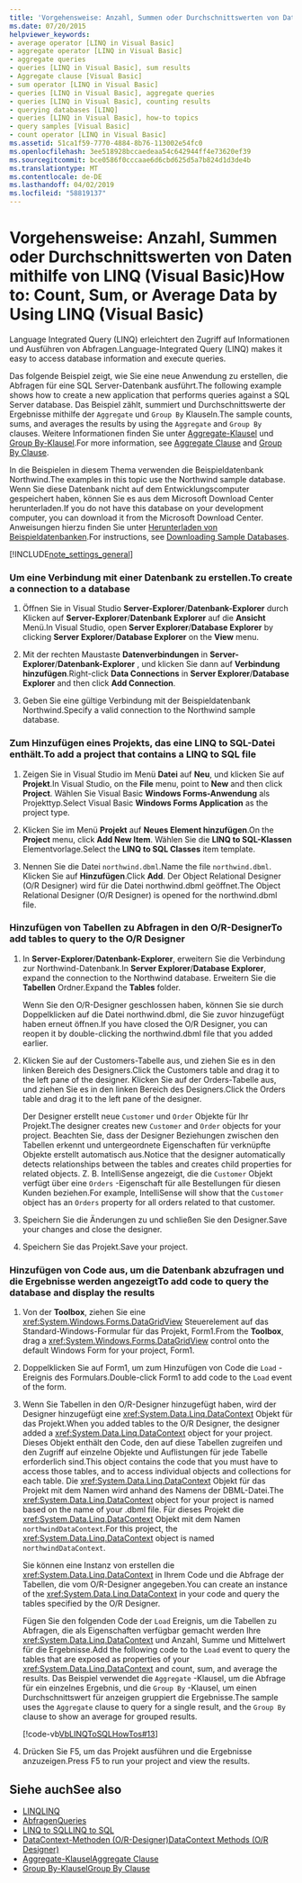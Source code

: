 ```yaml
---
title: 'Vorgehensweise: Anzahl, Summen oder Durchschnittswerten von Daten mithilfe von LINQ (Visual Basic)'
ms.date: 07/20/2015
helpviewer_keywords:
- average operator [LINQ in Visual Basic]
- aggregate operator [LINQ in Visual Basic]
- aggregate queries
- queries [LINQ in Visual Basic], sum results
- Aggregate clause [Visual Basic]
- sum operator [LINQ in Visual Basic]
- queries [LINQ in Visual Basic], aggregate queries
- queries [LINQ in Visual Basic], counting results
- querying databases [LINQ]
- queries [LINQ in Visual Basic], how-to topics
- query samples [Visual Basic]
- count operator [LINQ in Visual Basic]
ms.assetid: 51ca1f59-7770-4884-8b76-113002e54fc0
ms.openlocfilehash: 3ee518928bccaedeaa54c642944ff4e73620ef39
ms.sourcegitcommit: bce0586f0cccaae6d6cbd625d5a7b824d1d3de4b
ms.translationtype: MT
ms.contentlocale: de-DE
ms.lasthandoff: 04/02/2019
ms.locfileid: "58819137"
---
```

# <a name="how-to-count-sum-or-average-data-by-using-linq-visual-basic"></a><span data-ttu-id="d5005-102">Vorgehensweise: Anzahl, Summen oder Durchschnittswerten von Daten mithilfe von LINQ (Visual Basic)</span><span class="sxs-lookup"><span data-stu-id="d5005-102">How to: Count, Sum, or Average Data by Using LINQ (Visual Basic)</span></span>
<span data-ttu-id="d5005-103">Language Integrated Query (LINQ) erleichtert den Zugriff auf Informationen und Ausführen von Abfragen.</span><span class="sxs-lookup"><span data-stu-id="d5005-103">Language-Integrated Query (LINQ) makes it easy to access database information and execute queries.</span></span>  
  
 <span data-ttu-id="d5005-104">Das folgende Beispiel zeigt, wie Sie eine neue Anwendung zu erstellen, die Abfragen für eine SQL Server-Datenbank ausführt.</span><span class="sxs-lookup"><span data-stu-id="d5005-104">The following example shows how to create a new application that performs queries against a SQL Server database.</span></span> <span data-ttu-id="d5005-105">Das Beispiel zählt, summiert und Durchschnittswerte der Ergebnisse mithilfe der `Aggregate` und `Group By` Klauseln.</span><span class="sxs-lookup"><span data-stu-id="d5005-105">The sample counts, sums, and averages the results by using the `Aggregate` and `Group By` clauses.</span></span> <span data-ttu-id="d5005-106">Weitere Informationen finden Sie unter [Aggregate-Klausel](../../../../visual-basic/language-reference/queries/aggregate-clause.md) und [Group By-Klausel](../../../../visual-basic/language-reference/queries/group-by-clause.md).</span><span class="sxs-lookup"><span data-stu-id="d5005-106">For more information, see [Aggregate Clause](../../../../visual-basic/language-reference/queries/aggregate-clause.md) and [Group By Clause](../../../../visual-basic/language-reference/queries/group-by-clause.md).</span></span>  
  
 <span data-ttu-id="d5005-107">In die Beispielen in diesem Thema verwenden die Beispieldatenbank Northwind.</span><span class="sxs-lookup"><span data-stu-id="d5005-107">The examples in this topic use the Northwind sample database.</span></span> <span data-ttu-id="d5005-108">Wenn Sie diese Datenbank nicht auf dem Entwicklungscomputer gespeichert haben, können Sie es aus dem Microsoft Download Center herunterladen.</span><span class="sxs-lookup"><span data-stu-id="d5005-108">If you do not have this database on your development computer, you can download it from the Microsoft Download Center.</span></span> <span data-ttu-id="d5005-109">Anweisungen hierzu finden Sie unter [Herunterladen von Beispieldatenbanken](../../../../framework/data/adonet/sql/linq/downloading-sample-databases.md).</span><span class="sxs-lookup"><span data-stu-id="d5005-109">For instructions, see [Downloading Sample Databases](../../../../framework/data/adonet/sql/linq/downloading-sample-databases.md).</span></span>  
  
[!INCLUDE[note_settings_general](~/includes/note-settings-general-md.md)]  
  
### <a name="to-create-a-connection-to-a-database"></a><span data-ttu-id="d5005-110">Um eine Verbindung mit einer Datenbank zu erstellen.</span><span class="sxs-lookup"><span data-stu-id="d5005-110">To create a connection to a database</span></span>  
  
1.  <span data-ttu-id="d5005-111">Öffnen Sie in Visual Studio **Server-Explorer**/**Datenbank-Explorer** durch Klicken auf **Server-Explorer**/**Datenbank Explorer** auf die **Ansicht** Menü.</span><span class="sxs-lookup"><span data-stu-id="d5005-111">In Visual Studio, open **Server Explorer**/**Database Explorer** by clicking **Server Explorer**/**Database Explorer** on the **View** menu.</span></span>  
  
2.  <span data-ttu-id="d5005-112">Mit der rechten Maustaste **Datenverbindungen** in **Server-Explorer**/**Datenbank-Explorer** , und klicken Sie dann auf **Verbindung hinzufügen**.</span><span class="sxs-lookup"><span data-stu-id="d5005-112">Right-click **Data Connections** in **Server Explorer**/**Database Explorer** and then click **Add Connection**.</span></span>  
  
3.  <span data-ttu-id="d5005-113">Geben Sie eine gültige Verbindung mit der Beispieldatenbank Northwind.</span><span class="sxs-lookup"><span data-stu-id="d5005-113">Specify a valid connection to the Northwind sample database.</span></span>  
  
### <a name="to-add-a-project-that-contains-a-linq-to-sql-file"></a><span data-ttu-id="d5005-114">Zum Hinzufügen eines Projekts, das eine LINQ to SQL-Datei enthält.</span><span class="sxs-lookup"><span data-stu-id="d5005-114">To add a project that contains a LINQ to SQL file</span></span>  
  
1.  <span data-ttu-id="d5005-115">Zeigen Sie in Visual Studio im Menü **Datei** auf **Neu**, und klicken Sie auf **Projekt**.</span><span class="sxs-lookup"><span data-stu-id="d5005-115">In Visual Studio, on the **File** menu, point to **New** and then click **Project**.</span></span> <span data-ttu-id="d5005-116">Wählen Sie Visual Basic **Windows Forms-Anwendung** als Projekttyp.</span><span class="sxs-lookup"><span data-stu-id="d5005-116">Select Visual Basic **Windows Forms Application** as the project type.</span></span>  
  
2.  <span data-ttu-id="d5005-117">Klicken Sie im Menü **Projekt** auf **Neues Element hinzufügen**.</span><span class="sxs-lookup"><span data-stu-id="d5005-117">On the **Project** menu, click **Add New Item**.</span></span> <span data-ttu-id="d5005-118">Wählen Sie die **LINQ to SQL-Klassen** Elementvorlage.</span><span class="sxs-lookup"><span data-stu-id="d5005-118">Select the **LINQ to SQL Classes** item template.</span></span>  
  
3.  <span data-ttu-id="d5005-119">Nennen Sie die Datei `northwind.dbml`.</span><span class="sxs-lookup"><span data-stu-id="d5005-119">Name the file `northwind.dbml`.</span></span> <span data-ttu-id="d5005-120">Klicken Sie auf **Hinzufügen**.</span><span class="sxs-lookup"><span data-stu-id="d5005-120">Click **Add**.</span></span> <span data-ttu-id="d5005-121">Der Object Relational Designer (O/R Designer) wird für die Datei northwind.dbml geöffnet.</span><span class="sxs-lookup"><span data-stu-id="d5005-121">The Object Relational Designer (O/R Designer) is opened for the northwind.dbml file.</span></span>  
  
### <a name="to-add-tables-to-query-to-the-or-designer"></a><span data-ttu-id="d5005-122">Hinzufügen von Tabellen zu Abfragen in den O/R-Designer</span><span class="sxs-lookup"><span data-stu-id="d5005-122">To add tables to query to the O/R Designer</span></span>  
  
1.  <span data-ttu-id="d5005-123">In **Server-Explorer**/**Datenbank-Explorer**, erweitern Sie die Verbindung zur Northwind-Datenbank.</span><span class="sxs-lookup"><span data-stu-id="d5005-123">In **Server Explorer**/**Database Explorer**, expand the connection to the Northwind database.</span></span> <span data-ttu-id="d5005-124">Erweitern Sie die **Tabellen** Ordner.</span><span class="sxs-lookup"><span data-stu-id="d5005-124">Expand the **Tables** folder.</span></span>  
  
     <span data-ttu-id="d5005-125">Wenn Sie den O/R-Designer geschlossen haben, können Sie sie durch Doppelklicken auf die Datei northwind.dbml, die Sie zuvor hinzugefügt haben erneut öffnen.</span><span class="sxs-lookup"><span data-stu-id="d5005-125">If you have closed the O/R Designer, you can reopen it by double-clicking the northwind.dbml file that you added earlier.</span></span>  
  
2.  <span data-ttu-id="d5005-126">Klicken Sie auf der Customers-Tabelle aus, und ziehen Sie es in den linken Bereich des Designers.</span><span class="sxs-lookup"><span data-stu-id="d5005-126">Click the Customers table and drag it to the left pane of the designer.</span></span> <span data-ttu-id="d5005-127">Klicken Sie auf der Orders-Tabelle aus, und ziehen Sie es in den linken Bereich des Designers.</span><span class="sxs-lookup"><span data-stu-id="d5005-127">Click the Orders table and drag it to the left pane of the designer.</span></span>  
  
     <span data-ttu-id="d5005-128">Der Designer erstellt neue `Customer` und `Order` Objekte für Ihr Projekt.</span><span class="sxs-lookup"><span data-stu-id="d5005-128">The designer creates new `Customer` and `Order` objects for your project.</span></span> <span data-ttu-id="d5005-129">Beachten Sie, dass der Designer Beziehungen zwischen den Tabellen erkennt und untergeordnete Eigenschaften für verknüpfte Objekte erstellt automatisch aus.</span><span class="sxs-lookup"><span data-stu-id="d5005-129">Notice that the designer automatically detects relationships between the tables and creates child properties for related objects.</span></span> <span data-ttu-id="d5005-130">Z. B. IntelliSense angezeigt, die die `Customer` Objekt verfügt über eine `Orders` -Eigenschaft für alle Bestellungen für diesen Kunden beziehen.</span><span class="sxs-lookup"><span data-stu-id="d5005-130">For example, IntelliSense will show that the `Customer` object has an `Orders` property for all orders related to that customer.</span></span>  
  
3.  <span data-ttu-id="d5005-131">Speichern Sie die Änderungen zu und schließen Sie den Designer.</span><span class="sxs-lookup"><span data-stu-id="d5005-131">Save your changes and close the designer.</span></span>  
  
4.  <span data-ttu-id="d5005-132">Speichern Sie das Projekt.</span><span class="sxs-lookup"><span data-stu-id="d5005-132">Save your project.</span></span>  
  
### <a name="to-add-code-to-query-the-database-and-display-the-results"></a><span data-ttu-id="d5005-133">Hinzufügen von Code aus, um die Datenbank abzufragen und die Ergebnisse werden angezeigt</span><span class="sxs-lookup"><span data-stu-id="d5005-133">To add code to query the database and display the results</span></span>  
  
1.  <span data-ttu-id="d5005-134">Von der **Toolbox**, ziehen Sie eine <xref:System.Windows.Forms.DataGridView> Steuerelement auf das Standard-Windows-Formular für das Projekt, Form1.</span><span class="sxs-lookup"><span data-stu-id="d5005-134">From the **Toolbox**, drag a <xref:System.Windows.Forms.DataGridView> control onto the default Windows Form for your project, Form1.</span></span>  
  
2.  <span data-ttu-id="d5005-135">Doppelklicken Sie auf Form1, um zum Hinzufügen von Code die `Load` -Ereignis des Formulars.</span><span class="sxs-lookup"><span data-stu-id="d5005-135">Double-click Form1 to add code to the `Load` event of the form.</span></span>  
  
3.  <span data-ttu-id="d5005-136">Wenn Sie Tabellen in den O/R-Designer hinzugefügt haben, wird der Designer hinzugefügt eine <xref:System.Data.Linq.DataContext> Objekt für das Projekt.</span><span class="sxs-lookup"><span data-stu-id="d5005-136">When you added tables to the O/R Designer, the designer added a <xref:System.Data.Linq.DataContext> object for your project.</span></span> <span data-ttu-id="d5005-137">Dieses Objekt enthält den Code, den auf diese Tabellen zugreifen und den Zugriff auf einzelne Objekte und Auflistungen für jede Tabelle erforderlich sind.</span><span class="sxs-lookup"><span data-stu-id="d5005-137">This object contains the code that you must have to access those tables, and to access individual objects and collections for each table.</span></span> <span data-ttu-id="d5005-138">Die <xref:System.Data.Linq.DataContext> Objekt für das Projekt mit dem Namen wird anhand des Namens der DBML-Datei.</span><span class="sxs-lookup"><span data-stu-id="d5005-138">The <xref:System.Data.Linq.DataContext> object for your project is named based on the name of your .dbml file.</span></span> <span data-ttu-id="d5005-139">Für dieses Projekt die <xref:System.Data.Linq.DataContext> Objekt mit dem Namen `northwindDataContext`.</span><span class="sxs-lookup"><span data-stu-id="d5005-139">For this project, the <xref:System.Data.Linq.DataContext> object is named `northwindDataContext`.</span></span>  
  
     <span data-ttu-id="d5005-140">Sie können eine Instanz von erstellen die <xref:System.Data.Linq.DataContext> in Ihrem Code und die Abfrage der Tabellen, die vom O/R-Designer angegeben.</span><span class="sxs-lookup"><span data-stu-id="d5005-140">You can create an instance of the <xref:System.Data.Linq.DataContext> in your code and query the tables specified by the O/R Designer.</span></span>  
  
     <span data-ttu-id="d5005-141">Fügen Sie den folgenden Code der `Load` Ereignis, um die Tabellen zu Abfragen, die als Eigenschaften verfügbar gemacht werden Ihre <xref:System.Data.Linq.DataContext> und Anzahl, Summe und Mittelwert für die Ergebnisse.</span><span class="sxs-lookup"><span data-stu-id="d5005-141">Add the following code to the `Load` event to query the tables that are exposed as properties of your <xref:System.Data.Linq.DataContext> and count, sum, and average the results.</span></span> <span data-ttu-id="d5005-142">Das Beispiel verwendet die `Aggregate` -Klausel, um die Abfrage für ein einzelnes Ergebnis, und die `Group By` -Klausel, um einen Durchschnittswert für anzeigen gruppiert die Ergebnisse.</span><span class="sxs-lookup"><span data-stu-id="d5005-142">The sample uses the `Aggregate` clause to query for a single result, and the `Group By` clause to show an average for grouped results.</span></span>  
  
     [!code-vb[VbLINQToSQLHowTos#13](~/samples/snippets/visualbasic/VS_Snippets_VBCSharp/VbLINQtoSQLHowTos/VB/Form6.vb#13)]  
  
4.  <span data-ttu-id="d5005-143">Drücken Sie F5, um das Projekt ausführen und die Ergebnisse anzuzeigen.</span><span class="sxs-lookup"><span data-stu-id="d5005-143">Press F5 to run your project and view the results.</span></span>  
  
## <a name="see-also"></a><span data-ttu-id="d5005-144">Siehe auch</span><span class="sxs-lookup"><span data-stu-id="d5005-144">See also</span></span>

- [<span data-ttu-id="d5005-145">LINQ</span><span class="sxs-lookup"><span data-stu-id="d5005-145">LINQ</span></span>](../../../../visual-basic/programming-guide/language-features/linq/index.md)
- [<span data-ttu-id="d5005-146">Abfragen</span><span class="sxs-lookup"><span data-stu-id="d5005-146">Queries</span></span>](../../../../visual-basic/language-reference/queries/index.md)
- [<span data-ttu-id="d5005-147">LINQ to SQL</span><span class="sxs-lookup"><span data-stu-id="d5005-147">LINQ to SQL</span></span>](../../../../framework/data/adonet/sql/linq/index.md)
- [<span data-ttu-id="d5005-148">DataContext-Methoden (O/R-Designer)</span><span class="sxs-lookup"><span data-stu-id="d5005-148">DataContext Methods (O/R Designer)</span></span>](/visualstudio/data-tools/datacontext-methods-o-r-designer)
- [<span data-ttu-id="d5005-149">Aggregate-Klausel</span><span class="sxs-lookup"><span data-stu-id="d5005-149">Aggregate Clause</span></span>](../../../../visual-basic/language-reference/queries/aggregate-clause.md)
- [<span data-ttu-id="d5005-150">Group By-Klausel</span><span class="sxs-lookup"><span data-stu-id="d5005-150">Group By Clause</span></span>](../../../../visual-basic/language-reference/queries/group-by-clause.md)
